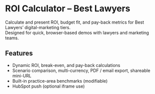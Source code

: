 # ROI Calculator – Best Lawyers

Calculate and present ROI, budget fit, and pay-back metrics for Best Lawyers’ digital-marketing tiers.  
Designed for quick, browser-based demos with lawyers and marketing teams.

## Features
- Dynamic ROI, break-even, and pay-back calculations  
- Scenario comparison, multi-currency, PDF / email export, shareable mini-URL  
- Built-in practice-area benchmarks (modifiable)  
- HubSpot push (optional iframe use)
